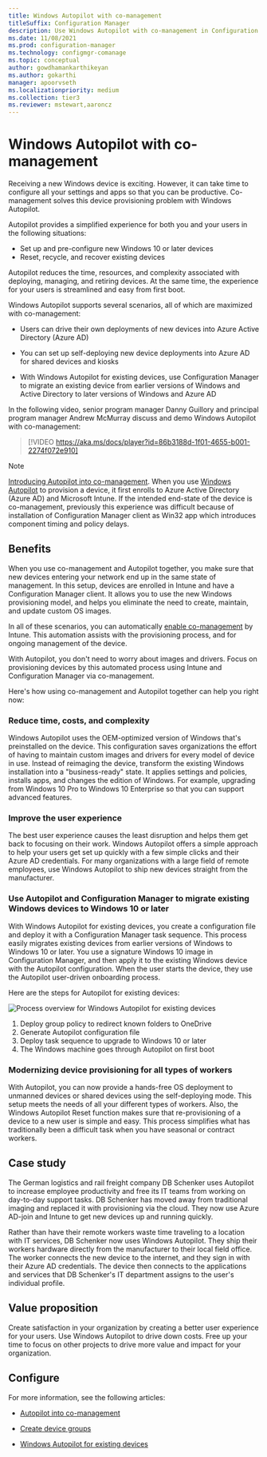 ```yaml
---
title: Windows Autopilot with co-management
titleSuffix: Configuration Manager
description: Use Windows Autopilot with co-management in Configuration Manager to simplify the set up of new Windows devices.
ms.date: 11/08/2021
ms.prod: configuration-manager
ms.technology: configmgr-comanage
ms.topic: conceptual
author: gowdhamankarthikeyan
ms.author: gokarthi
manager: apoorvseth
ms.localizationpriority: medium
ms.collection: tier3
ms.reviewer: mstewart,aaroncz 
---
```


# Windows Autopilot with co-management

Receiving a new Windows device is exciting. However, it can take time to configure all your settings and apps so that you can be productive. Co-management solves this device provisioning problem with Windows Autopilot.

Autopilot provides a simplified experience for both you and your users in the following situations:

- Set up and pre-configure new Windows 10 or later devices
- Reset, recycle, and recover existing devices

Autopilot reduces the time, resources, and complexity associated with deploying, managing, and retiring devices. At the same time, the experience for your users is streamlined and easy from first boot.

Windows Autopilot supports several scenarios, all of which are maximized with co-management:

- Users can drive their own deployments of new devices into Azure Active Directory (Azure AD)

- You can set up self-deploying new device deployments into Azure AD for shared devices and kiosks

- With Windows Autopilot for existing devices, use Configuration Manager to migrate an existing device from earlier versions of Windows and Active Directory to later versions of Windows and Azure AD

In the following video, senior program manager Danny Guillory and principal program manager Andrew McMurray discuss and demo Windows Autopilot with co-management:

> [!VIDEO https://aka.ms/docs/player?id=86b3188d-1f01-4655-b001-2274f072e910]

> [!NOTE]
> [Introducing Autopilot into co-management](./autopilot-enrollment.md). When you use [Windows Autopilot](../../autopilot/windows-autopilot.md) to provision a device, it first enrolls to Azure Active Directory (Azure AD) and Microsoft Intune. If the intended end-state of the device is co-management, previously this experience was difficult because of installation of Configuration Manager client as Win32 app which introduces component timing and policy delays.

## Benefits

When you use co-management and Autopilot together, you make sure that new devices entering your network end up in the same state of management. In this setup, devices are enrolled in Intune and have a Configuration Manager client. It allows you to use the new Windows provisioning model, and helps you eliminate the need to create, maintain, and update custom OS images.

In all of these scenarios, you can automatically [enable co-management](how-to-prepare-Win10.md) by Intune. This automation assists with the provisioning process, and for ongoing management of the device.

With Autopilot, you don't need to worry about images and drivers. Focus on provisioning devices by this automated process using Intune and Configuration Manager via co-management.

Here's how using co-management and Autopilot together can help you right now:

### Reduce time, costs, and complexity

Windows Autopilot uses the OEM-optimized version of Windows that's preinstalled on the device. This configuration saves organizations the effort of having to maintain custom images and drivers for every model of device in use. Instead of reimaging the device, transform the existing Windows installation into a "business-ready" state. It applies settings and policies, installs apps, and changes the edition of Windows. For example, upgrading from Windows 10 Pro to Windows 10 Enterprise so that you can support advanced features.

### Improve the user experience

The best user experience causes the least disruption and helps them get back to focusing on their work. Windows Autopilot offers a simple approach to help your users get set up quickly with a few simple clicks and their Azure AD credentials. For many organizations with a large field of remote employees, use Windows Autopilot to ship new devices straight from the manufacturer.

### Use Autopilot and Configuration Manager to migrate existing Windows devices to Windows 10 or later

With Windows Autopilot for existing devices, you create a configuration file and deploy it with a Configuration Manager task sequence. This process easily migrates existing devices from earlier versions of Windows to Windows 10 or later. You use a signature Windows 10 image in Configuration Manager, and then apply it to the existing Windows device with the Autopilot configuration. When the user starts the device, they use the Autopilot user-driven onboarding process.

Here are the steps for Autopilot for existing devices:

![Process overview for Windows Autopilot for existing devices](media/autopilot-for-existing-devices.png)

1. Deploy group policy to redirect known folders to OneDrive
2. Generate Autopilot configuration file
3. Deploy task sequence to upgrade to Windows 10 or later
4. The Windows machine goes through Autopilot on first boot

### Modernizing device provisioning for all types of workers

With Autopilot, you can now provide a hands-free OS deployment to unmanned devices or shared devices using the self-deploying mode. This setup meets the needs of all your different types of workers. Also, the Windows Autopilot Reset function makes sure that re-provisioning of a device to a new user is simple and easy. This process simplifies what has traditionally been a difficult task when you have seasonal or contract workers.

## Case study

The German logistics and rail freight company DB Schenker uses Autopilot to increase employee productivity and free its IT teams from working on day-to-day support tasks. DB Schenker has moved away from traditional imaging and replaced it with provisioning via the cloud. They now use Azure AD-join and Intune to get new devices up and running quickly.

Rather than have their remote workers waste time traveling to a location with IT services, DB Schenker now uses Windows Autopilot. They ship their workers hardware directly from the manufacturer to their local field office. The worker connects the new device to the internet, and they sign in with their Azure AD credentials. The device then connects to the applications and services that DB Schenker's IT department assigns to the user's individual profile.

## Value proposition

Create satisfaction in your organization by creating a better user experience for your users. Use Windows Autopilot to drive down costs. Free up your time to focus on other projects to drive more value and impact for your organization.

## Configure

For more information, see the following articles:

- [Autopilot into co-management](./autopilot-enrollment.md)

- [Create device groups](../../autopilot/enrollment-autopilot.md)

- [Windows Autopilot for existing devices](../../autopilot/existing-devices.md)
